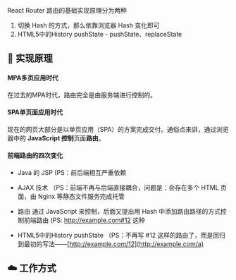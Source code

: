 React Router 路由的基础实现原理分为两种

1. 切换 Hash 的方式，那么依靠浏览器 Hash 变化即可
2.  HTML5中的History pushState - pushState、replaceState



## 🚶 实现原理



#### MPA多页应用时代



在过去的MPA时代，路由完全是由服务端进行控制的。



#### SPA单页面应用时代



现在的网页大部分是以单页应用（SPA）的方案完成交付。通俗点来讲，通过浏览器中的 **JavaScript 控制**页面**路由**。



#### 前端路由的四次变化



- Java 的 JSP  (PS：前后端相互严重依赖

- AJAX 技术 （PS：前端不再与后端直接耦合，问题是：会存在多个 HTML 页面，由 Nginx 等静态文件服务完成托管
- 路由 通过 JavaScript 来控制，后面又提出用 Hash 中添加路由路径的方式控制前端路由 (PS: http://example.com#12 这种
- HTML5中的History pushState （PS：不再写 #12 这样的路由了，而是回归到最初的写法——[http://example.com/12](http://example.com/a)





## ☁️ 工作方式
